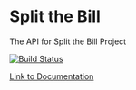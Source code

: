 # Split the Bill
The API for Split the Bill Project

[![Build Status](https://travis-ci.org/split-the-bill-EU/Backend.svg?branch=master)](https://travis-ci.org/split-the-bill-EU/Backend)

[Link to Documentation](https://documenter.getpostman.com/view/4448465/SVtbRRaP?version=latest)